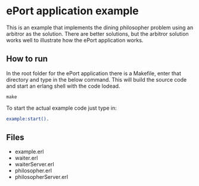 # ePort application example

This is an example that implements the dining philosopher problem using an
arbitror as the solution. There are better solutions, but the arbitror solution
works well to illustrate how the ePort application works.

## How to run
In the root folder for the ePort application there is a Makefile, enter that
directory and type in the below command. This will build the source code and
start an erlang shell with the code lodead.
```
make
```

To start the actual example code just type in:
```erlang
example:start().
```

## Files
* example.erl
* waiter.erl
* waiterServer.erl
* philosopher.erl
* philosopherServer.erl